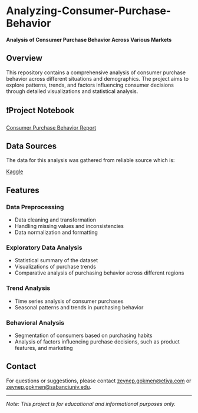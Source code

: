 # Analyzing-Consumer-Purchase-Behavior
**Analysis of Consumer Purchase Behavior Across Various Markets**

## Overview
This repository contains a comprehensive analysis of consumer purchase behavior across different situations and demographics. The project aims to explore patterns, trends, and factors influencing consumer decisions through detailed visualizations and statistical analysis.

## ❗️Project Notebook
[Consumer Purchase Behavior Report](https://www.kaggle.com/code/zeynepgkmenstudent/analyzing-consumer-purchase-behavior)


## Data Sources
The data for this analysis was gathered from reliable source which is: 

[Kaggle](https://www.kaggle.com/datasets/imakash3011/customer-personality-analysis)

## Features
### Data Preprocessing
- Data cleaning and transformation
- Handling missing values and inconsistencies
- Data normalization and formatting

### Exploratory Data Analysis
- Statistical summary of the dataset
- Visualizations of purchase trends
- Comparative analysis of purchasing behavior across different regions

### Trend Analysis
- Time series analysis of consumer purchases
- Seasonal patterns and trends in purchasing behavior

### Behavioral Analysis
- Segmentation of consumers based on purchasing habits
- Analysis of factors influencing purchase decisions, such as product features, and marketing


## Contact
For questions or suggestions, please contact [zeynep.gokmen@etiya.com](mailto:zeynep.gokmen@etiya.com) or [zeynep.gokmen@sabanciuniv.edu](mailto:zeynep.gokmen@sabanciuniv.edu).

---

*Note: This project is for educational and informational purposes only.*
